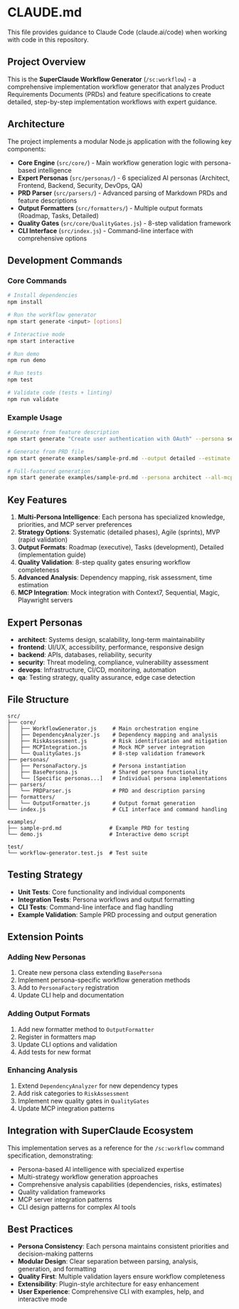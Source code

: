 # CLAUDE.md

This file provides guidance to Claude Code (claude.ai/code) when working with code in this repository.

## Project Overview

This is the **SuperClaude Workflow Generator** (`/sc:workflow`) - a comprehensive implementation workflow generator that analyzes Product Requirements Documents (PRDs) and feature specifications to create detailed, step-by-step implementation workflows with expert guidance.

## Architecture

The project implements a modular Node.js application with the following key components:

- **Core Engine** (`src/core/`) - Main workflow generation logic with persona-based intelligence
- **Expert Personas** (`src/personas/`) - 6 specialized AI personas (Architect, Frontend, Backend, Security, DevOps, QA)
- **PRD Parser** (`src/parsers/`) - Advanced parsing of Markdown PRDs and feature descriptions
- **Output Formatters** (`src/formatters/`) - Multiple output formats (Roadmap, Tasks, Detailed)
- **Quality Gates** (`src/core/QualityGates.js`) - 8-step validation framework
- **CLI Interface** (`src/index.js`) - Command-line interface with comprehensive options

## Development Commands

### Core Commands
```bash
# Install dependencies
npm install

# Run the workflow generator
npm start generate <input> [options]

# Interactive mode
npm start interactive

# Run demo
npm run demo

# Run tests
npm test

# Validate code (tests + linting)
npm run validate
```

### Example Usage
```bash
# Generate from feature description
npm start generate "Create user authentication with OAuth" --persona security

# Generate from PRD file
npm start generate examples/sample-prd.md --output detailed --estimate

# Full-featured generation
npm start generate examples/sample-prd.md --persona architect --all-mcp --risks --dependencies --save workflow.md
```

## Key Features

1. **Multi-Persona Intelligence**: Each persona has specialized knowledge, priorities, and MCP server preferences
2. **Strategy Options**: Systematic (detailed phases), Agile (sprints), MVP (rapid validation)
3. **Output Formats**: Roadmap (executive), Tasks (development), Detailed (implementation guide)
4. **Quality Validation**: 8-step quality gates ensuring workflow completeness
5. **Advanced Analysis**: Dependency mapping, risk assessment, time estimation
6. **MCP Integration**: Mock integration with Context7, Sequential, Magic, Playwright servers

## Expert Personas

- **architect**: Systems design, scalability, long-term maintainability
- **frontend**: UI/UX, accessibility, performance, responsive design
- **backend**: APIs, databases, reliability, security
- **security**: Threat modeling, compliance, vulnerability assessment
- **devops**: Infrastructure, CI/CD, monitoring, automation
- **qa**: Testing strategy, quality assurance, edge case detection

## File Structure

```
src/
├── core/
│   ├── WorkflowGenerator.js     # Main orchestration engine
│   ├── DependencyAnalyzer.js    # Dependency mapping and analysis
│   ├── RiskAssessment.js        # Risk identification and mitigation
│   ├── MCPIntegration.js        # Mock MCP server integration
│   └── QualityGates.js          # 8-step validation framework
├── personas/
│   ├── PersonaFactory.js        # Persona instantiation
│   ├── BasePersona.js           # Shared persona functionality
│   └── [Specific personas...]   # Individual persona implementations
├── parsers/
│   └── PRDParser.js             # PRD and description parsing
├── formatters/
│   └── OutputFormatter.js       # Output format generation
└── index.js                     # CLI interface and command handling

examples/
├── sample-prd.md               # Example PRD for testing
└── demo.js                     # Interactive demo script

test/
└── workflow-generator.test.js  # Test suite
```

## Testing Strategy

- **Unit Tests**: Core functionality and individual components
- **Integration Tests**: Persona workflows and output formatting
- **CLI Tests**: Command-line interface and flag handling
- **Example Validation**: Sample PRD processing and output generation

## Extension Points

### Adding New Personas
1. Create new persona class extending `BasePersona`
2. Implement persona-specific workflow generation methods
3. Add to `PersonaFactory` registration
4. Update CLI help and documentation

### Adding Output Formats
1. Add new formatter method to `OutputFormatter`
2. Register in formatters map
3. Update CLI options and validation
4. Add tests for new format

### Enhancing Analysis
1. Extend `DependencyAnalyzer` for new dependency types
2. Add risk categories to `RiskAssessment`
3. Implement new quality gates in `QualityGates`
4. Update MCP integration patterns

## Integration with SuperClaude Ecosystem

This implementation serves as a reference for the `/sc:workflow` command specification, demonstrating:

- Persona-based AI intelligence with specialized expertise
- Multi-strategy workflow generation approaches
- Comprehensive analysis capabilities (dependencies, risks, estimates)
- Quality validation frameworks
- MCP server integration patterns
- CLI design patterns for complex AI tools

## Best Practices

- **Persona Consistency**: Each persona maintains consistent priorities and decision-making patterns
- **Modular Design**: Clear separation between parsing, analysis, generation, and formatting
- **Quality First**: Multiple validation layers ensure workflow completeness
- **Extensibility**: Plugin-style architecture for easy enhancement
- **User Experience**: Comprehensive CLI with examples, help, and interactive mode